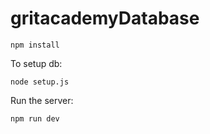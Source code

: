 # gritacademyDatabase

`
npm install
`

To setup db:

`
node setup.js
`



Run the server:

`
npm run dev
`
